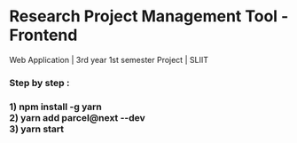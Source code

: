 # Research Project Management Tool - Frontend
Web Application | 3rd year 1st semester Project | SLIIT

<h3>Step by step :<h3>
1)  npm install -g yarn <br/>
2)  yarn add parcel@next --dev <br/>
3)  yarn start
